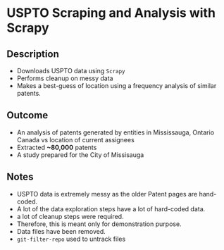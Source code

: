 # USPTO Scraping and Analysis with Scrapy
## Description
* Downloads USPTO data using `Scrapy`
* Performs cleanup on messy data
* Makes a best-guess of location using a frequency analysis of similar patents.

## Outcome
* An analysis of patents generated by entities in Mississauga, Ontario Canada vs location of current assignees
* Extracted __~80,000__ patents
* A study prepared for the City of Missisauga

## Notes
* USPTO data is extremely messy as the older Patent pages are hand-coded.
* A lot of the data exploration steps have a lot of hard-coded data.
* a lot of cleanup steps were required.
* Therefore, this is meant only for demonstration purpose.
* Data files have been removed.
* `git-filter-repo` used to untrack files
